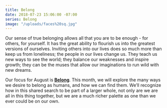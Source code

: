```yaml
---
title: Belong
date: 2018-07-23 15:06:00 -07:00
series: Belong
image: "/uploads/faces%20sq.jpg"
---
```


Our sense of true belonging allows all that you are to be enough - for others, for yourself. It has the great ability to flourish us into the greatest versions of ourselves. Inviting others into our lives does so much more than keep us from loneliness; the people in our lives change us. They teach us new ways to see the world; they balance our weaknesses and inspire growth; they can be the muses that allow our imaginations to run wild with new dreams.

Our focus for August is **[Belong](https://yellowco.co/blog/2018/07/30/how-uniting-blooms-belong-poem/)**. This month, we will explore the many ways we desire to belong as humans, and how we can find them. We’ll recognize how in this shared search to be part of a larger whole, not only are we are all in this thing together, but we are a much richer palette as one than we ever could be on our own.
